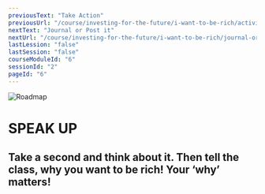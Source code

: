 ```yaml
---
previousText: "Take Action"
previousUrl: "/course/investing-for-the-future/i-want-to-be-rich/activities"
nextText: "Journal or Post it"
nextUrl: "/course/investing-for-the-future/i-want-to-be-rich/journal-or-post-it"
lastLession: "false"
lastSession: "false"
courseModuleId: "6"
sessionId: "2"
pageId: "6"
---
```



![Roadmap](/assets/img/lets-talk-about-it.png)
# SPEAK UP

## Take a second and think about it. Then tell the class, why you want to be rich! Your ‘why’ matters!
<sparkle-feed-post assignment-name="Take a second and think about it. Then tell the class, why you want to be rich! Your ‘why’ matters!" ></sparkle-feed-post>